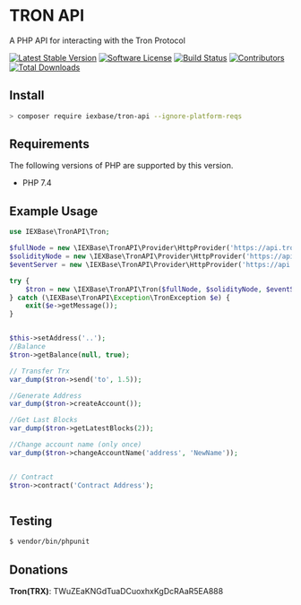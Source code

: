 # TRON API
A PHP API for interacting with the Tron Protocol

[![Latest Stable Version](https://poser.pugx.org/iexbase/tron-api/version)](https://packagist.org/packages/iexbase/tron-api)
[![Software License](https://img.shields.io/badge/license-MIT-brightgreen.svg?style=flat-square)](LICENSE)
[![Build Status](https://api.travis-ci.com/iexbase/tron-api.svg?branch=master)](https://travis-ci.com/iexbase/tron-api)
[![Contributors](https://img.shields.io/github/contributors/iexbase/tron-api.svg)](https://github.com/iexbase/tron-api/graphs/contributors)
[![Total Downloads](https://img.shields.io/packagist/dt/iexbase/tron-api.svg?style=flat-square)](https://packagist.org/packages/iexbase/tron-api)

## Install

```bash
> composer require iexbase/tron-api --ignore-platform-reqs
```
## Requirements

The following versions of PHP are supported by this version.

* PHP 7.4

## Example Usage

```php
use IEXBase\TronAPI\Tron;

$fullNode = new \IEXBase\TronAPI\Provider\HttpProvider('https://api.trongrid.io');
$solidityNode = new \IEXBase\TronAPI\Provider\HttpProvider('https://api.trongrid.io');
$eventServer = new \IEXBase\TronAPI\Provider\HttpProvider('https://api.trongrid.io');

try {
    $tron = new \IEXBase\TronAPI\Tron($fullNode, $solidityNode, $eventServer);
} catch (\IEXBase\TronAPI\Exception\TronException $e) {
    exit($e->getMessage());
}


$this->setAddress('..');
//Balance
$tron->getBalance(null, true);

// Transfer Trx
var_dump($tron->send('to', 1.5));

//Generate Address
var_dump($tron->createAccount());

//Get Last Blocks
var_dump($tron->getLatestBlocks(2));

//Change account name (only once)
var_dump($tron->changeAccountName('address', 'NewName'));


// Contract
$tron->contract('Contract Address');



```

## Testing

``` bash
$ vendor/bin/phpunit
```

## Donations
**Tron(TRX)**: TWuZEaKNGdTuaDCuoxhxKgDcRAaR5EA888
